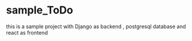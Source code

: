 # sample_ToDo
this is a sample project  with Django as backend , postgresql database and react as frontend 
